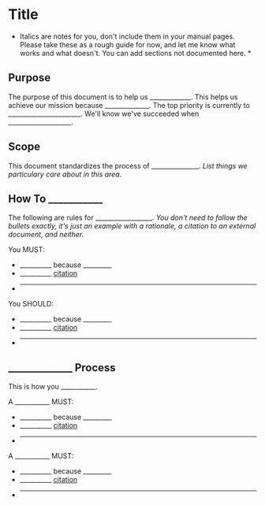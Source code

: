 
# Title

* Italics are notes for you, don't include them in your manual pages. Please take these as a rough guide for now, and let me know what works and what doesn't. You can add sections not documented here. *
## Purpose

The purpose of this document is to help us _____________. This helps us achieve our mission because ______________. The top priority is currently to _______________________. We'll know we've succeeded when ____________________.

## Scope

This document standardizes the process of _______________. *List things we particulary care about in this area*.

## How To ___________

The following are rules for __________________. *You don't need to follow the bullets exactly, it's just an example with a rationale, a citation to an external document, and neither.*

You MUST:
  * __________ because _________
  * __________ [citation](http://google.com)
  * _______________________

You SHOULD:
  * __________ because _________
  * __________ [citation](http://google.com)
  * _______________________

## _____________ Process

This is how you ___________.

A ___________ MUST:
  * __________ because _________
  * __________ [citation](http://google.com)
  * _______________________
A ___________ MUST:
  * __________ because _________
  * __________ [citation](http://google.com)
  * _______________________

  
